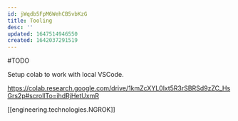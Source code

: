 ```yaml
---
id: jWqdb5FpM6WehCB5vbKzG
title: Tooling
desc: ''
updated: 1647514946550
created: 1642037291519
---
```


#TODO 

Setup colab to work with local VSCode.

https://colab.research.google.com/drive/1kmZcXYL0lxt5R3rSBRSd9zZC_HsGrs2p#scrollTo=ihdRjHetUxmR

[[engineering.technologies.NGROK]]
